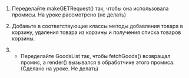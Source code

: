 1. Переделайте makeGETRequest() так, чтобы она использовала промисы. На уроке рассмотрено (не делать)

2. Добавьте в соответствующие классы методы добавления товара в корзину, удаления товара из корзины и получения списка товаров корзины.

3. * Переделайте GoodsList так, чтобы fetchGoods() возвращал промис, а render() вызывался в обработчике этого промиса. (Сделано на уроке. Не делать)